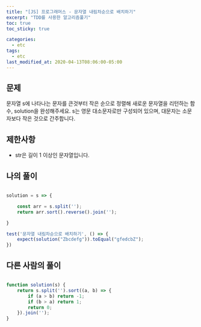 ```yaml
---
title: "[JS] 프로그래머스 - 문자열 내림차순으로 배치하기"
excerpt: "TDD를 사용한 알고리즘풀기"
toc: true
toc_sticky: true

categories:
  - etc
tags:
  - etc
last_modified_at: 2020-04-13T08:06:00-05:00
---
```


## 문제 


문자열 s에 나타나는 문자를 큰것부터 작은 순으로 정렬해 새로운 문자열을 리턴하는 함수, solution을 완성해주세요.
s는 영문 대소문자로만 구성되어 있으며, 대문자는 소문자보다 작은 것으로 간주합니다.

## 제한사항 

+ str은 길이 1 이상인 문자열입니다.

## 나의 풀이

```js

solution = s => {

    const arr = s.split('');
    return arr.sort().reverse().join('');

}

test('문자열 내림차순으로 배치하기', () => {
    expect(solution("Zbcdefg")).toEqual("gfedcbZ");
})

```


## 다른 사람의 풀이 

```js

function solution(s) {
    return s.split('').sort((a, b) => {
        if (a > b) return -1;
        if (b > a) return 1;
        return 0;
    }).join('');
}

```
